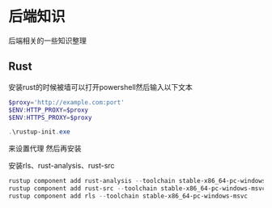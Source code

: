 # 后端知识

后端相关的一些知识整理

## Rust

安装rust的时候被墙可以打开powershell然后输入以下文本
```Powershell
$proxy='http://example.com:port'
$ENV:HTTP_PROXY=$proxy
$ENV:HTTPS_PROXY=$proxy

.\rustup-init.exe
```
来设置代理
然后再安装

安装rls、rust-analysis、rust-src
```Powershell
rustup component add rust-analysis --toolchain stable-x86_64-pc-windows-msvc
rustup component add rust-src --toolchain stable-x86_64-pc-windows-msvc
rustup component add rls --toolchain stable-x86_64-pc-windows-msvc
```
